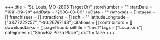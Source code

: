 +++
title = "St. Louis, MO (2805 Target Dr)"
storeNumber = ""
startDate = "1981-09-30"
endDate = "2006-00-00"
cuDate = ""
remodels = []
stages = []
franchisees = []
attractions = []
sqft = ""
latitudeLongitude = ["38.77222257", "-90.26767143"]
citations = []
contributors = []
downloadLinks = []
pageThumbnailFile = "l.avif"
tags = ["Locations"]
categories = ["ShowBiz Pizza Place"]
draft = false
+++
